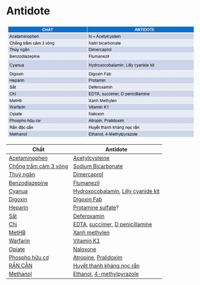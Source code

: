 # Antidote  
  
![Antidote.jpeg](../The%20TRIO/200%20Files/image/image/Antidote.jpeg)  
  
  
| Chất                      | Antidote                                    |  
| ------------------------- | ------------------------------------------- |  
| [Acetaminophen](Acetaminophen.md)         | [Acetylcysteine](./Drug/Acetylcysteine.md)                          |  
| [Chống trầm cảm 3 vòng](Ch%E1%BB%91ng%20tr%E1%BA%A7m%20c%E1%BA%A3m%203%20v%C3%B2ng.md) | [Sodium Bicarbonate](./Drug/Sodium%20Bicarbonate.md)                      |  
| [Thuỷ ngân](Thu%E1%BB%B7%20ng%C3%A2n.md)             | [Dimercaprol](Dimercaprol.md)                             |  
| [Benzodiazepine](Benzodiazepine.md)        | [Flumanezil](Flumanezil.md)                              |  
| [Cyanua](Cyanua.md)                | [Hydroxocobalamin](Hydroxocobalamin.md), [Lilly cyanide kit](Lilly%20cyanide%20kit.md) |  
| [Digoxin](Digoxin.md)               | [Digoxin Fab](Digoxin%20Fab.md)                             |  
| [Heparin](./Drug/Heparin.md)               | [Protamine sulfate](./Drug/Protamine%20sulfate.md)?                      |  
| [Sắt](S%E1%BA%AFt.md)                   | [Deferoxamin](Deferoxamin.md)                             |  
| [Chì](Ch%C3%AC.md)                   | [EDTA](EDTA.md), [succimer](succimer.md), [D penicillamine](D%20penicillamine.md) |  
| [MetHB](MetHB.md)                 | [Xanh methylen](Xanh%20methylen.md)                           |  
| [Warfarin](Warfarin.md)              | [Vitamin K1](Vitamin%20K1.md)                              |  
| [Opiate](Opiate.md)                | [Naloxone](Naloxone.md)                                |  
| [Phospho hữu cơ](Phospho%20h%E1%BB%AFu%20c%C6%A1.md)        | [Atropine](./Drug/Atropine.md), [Pralidoxim](Pralidoxim.md)                |  
| [RẮN CẮN](./R%E1%BA%AEN%20C%E1%BA%AEN.md)               | [Huyết thanh kháng nọc rắn](Huy%E1%BA%BFt%20thanh%20kh%C3%A1ng%20n%E1%BB%8Dc%20r%E1%BA%AFn.md)               |  
| [Methanol](Methanol.md)              | [Ethanol](Ethanol.md), [4-methylpyrazole](4-methylpyrazole.md)           |  
  
